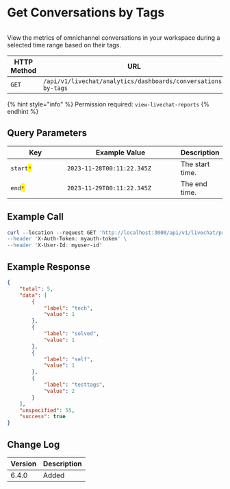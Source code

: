 # Get Conversations by Tags

<figure><img src="../../../../../../../.gitbook/assets/enterprise.jpg" alt=""><figcaption></figcaption></figure>

View the metrics of omnichannel conversations in your workspace during a selected time range based on their tags.

<table><thead><tr><th width="163">HTTP Method</th><th width="332">URL</th><th>Requires Auth</th></tr></thead><tbody><tr><td><code>GET</code></td><td><code>/api/v1/livechat/analytics/dashboards/conversations-by-tags</code></td><td><a href="../../../authentication-endpoints/">yes</a></td></tr></tbody></table>

{% hint style="info" %}
Permission required: `view-livechat-reports`
{% endhint %}

## Query Parameters

<table><thead><tr><th width="163">Key</th><th width="332">Example Value</th><th>Description</th></tr></thead><tbody><tr><td><code>start</code><mark style="color:red;"><code>*</code></mark></td><td><code>2023-11-28T00:11:22.345Z</code></td><td>The start time.</td></tr><tr><td><code>end</code><mark style="color:red;"><code>*</code></mark></td><td><code>2023-11-29T00:11:22.345Z</code></td><td>The end time.</td></tr></tbody></table>

## Example Call

```powershell
curl --location --request GET 'http://localhost:3000/api/v1/livechat/priorities\
--header 'X-Auth-Token: myauth-token' \
--header 'X-User-Id: myuser-id'
```

## Example Response

```json
{
    "total": 5,
    "data": [
        {
            "label": "tech",
            "value": 1
        },
        {
            "label": "solved",
            "value": 1
        },
        {
            "label": "self",
            "value": 1
        },
        {
            "label": "testtags",
            "value": 2
        }
    ],
    "unspecified": 55,
    "success": true
}
```

## Change Log

| Version | Description |
| ------- | ----------- |
| 6.4.0   | Added       |
